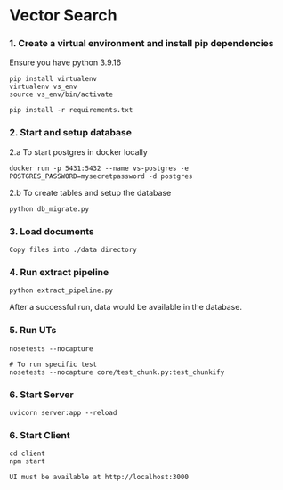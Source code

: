 # Vector Search

### 1. Create a virtual environment and install pip dependencies
Ensure you have python 3.9.16
```
pip install virtualenv
virtualenv vs_env
source vs_env/bin/activate

pip install -r requirements.txt
```

### 2. Start and setup database
2.a To start postgres in docker locally
```
docker run -p 5431:5432 --name vs-postgres -e POSTGRES_PASSWORD=mysecretpassword -d postgres
```
2.b To create tables and setup the database
```
python db_migrate.py
```

### 3. Load documents
```
Copy files into ./data directory
```

### 4. Run extract pipeline
```
python extract_pipeline.py
```
After a successful run, data would be available in the database.

### 5. Run UTs
```
nosetests --nocapture

# To run specific test
nosetests --nocapture core/test_chunk.py:test_chunkify
```

### 6. Start Server
```
uvicorn server:app --reload
```

### 6. Start Client
```
cd client
npm start

UI must be available at http://localhost:3000
```
